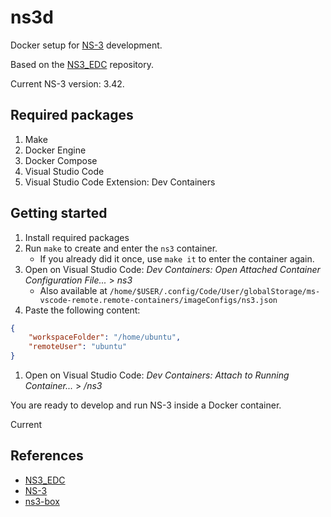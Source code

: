 # ns3d 

Docker setup for [NS-3](https://www.nsnam.org/) development.

Based on the [NS3_EDC](https://github.com/labcomu/NS3_EDC) repository.

Current NS-3 version: 3.42.

## Required packages

1. Make
1. Docker Engine
1. Docker Compose
1. Visual Studio Code
1. Visual Studio Code Extension: Dev Containers

## Getting started

1. Install required packages
1. Run `make` to create and enter the `ns3` container.
    * If you already did it once, use `make it` to enter the container again.
1. Open on Visual Studio Code: _Dev Containers: Open Attached Container Configuration File..._ > _ns3_
    * Also available at `/home/$USER/.config/Code/User/globalStorage/ms-vscode-remote.remote-containers/imageConfigs/ns3.json`
1. Paste the following content:
```json
{
	"workspaceFolder": "/home/ubuntu",
	"remoteUser": "ubuntu"
}
```
1. Open on Visual Studio Code: _Dev Containers: Attach to Running Container..._ > _/ns3_

You are ready to develop and run NS-3 inside a Docker container.

Current 


## References

* [NS3_EDC](https://github.com/labcomu/NS3_EDC)
* [NS-3](https://github.com/nsnam)
* [ns3-box](https://github.com/adeelahmadk/ns3-box)


<!-- Scratch

# RUN useradd --create-home --shell /bin/bash user
# USER user

# ENV PATH="/dist:/dist/ns3:${PATH}" \
#     CCACHE_DIR=/tmp \
#     DISTDIR=/home/user \
#     NS3DIR=/home/user/ns3 \
#     NS3LOGDIR=/home/user/log \
#     NS3CONFIG="--enable-examples --enable-tests" \
#     NS3DEBUG="--build-profile=debug --out=build/debug" \
#     NS3OPT="--build-profile=optimized --out=build/optimized"

# COPY ns3-get.sh /tmp/
# RUN bash /tmp/ns3-get.sh

# COPY ns3-build.sh /tmp/
# RUN bash /tmp/ns3-build.sh

# COPY ns3-addon.sh /tmp/
# RUN bash /tmp/ns3-addon.sh

# COPY --chown=user:user res/ns3/ /home/user/ns3/

https://www.nsnam.org/docs/installation/singlehtml/index.html

bridge-utils
build-essential
bzip2
ccache
cmake
curl
dia
doxygen
dvipng
ebtables
g++
gettext
gir1.2-goocanvas-2.0
gir1.2-gtk-3.0
git
graphviz
gsl-bin
html-xml-utils
imagemagick
ipython3
latexmk
libgsl-dev
libgslcblas0
libopenmpi-dev
libxml2
libxml2-dev
linux-headers-generic
lxc-templates
lxc-utils
make
ninja-build
openmpi-bin
openmpi-common
openmpi-doc
python3
python3-dev
python3-gi
python3-gi-cairo
python3-pip
python3-pygraphviz
python3-setuptools
python3-sphinx
qt5-qmake
qtbase5-dev
qtbase5-dev-tools
qtchooser
tar
texlive
texlive-extra-utils
texlive-font-utils
texlive-latex-extra
uml-utilities
unrar
unzip
vtun

# update system and install
# - base system packages
# - NS-3 core dependencies
# - NS-3 python bindings

# sqlite sqlite3 libsqlite3-dev \

 \
    sphinx

-->